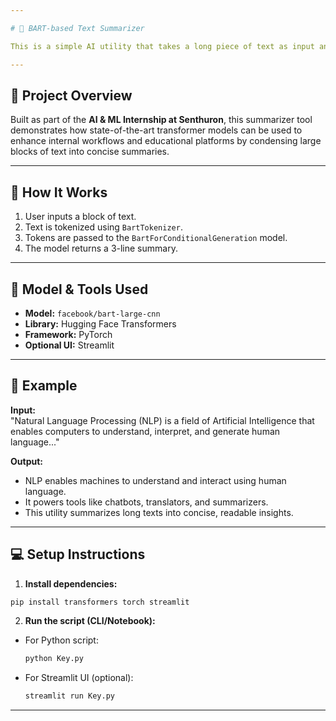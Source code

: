 ```yaml
---

# 📝 BART-based Text Summarizer

This is a simple AI utility that takes a long piece of text as input and returns a **3-line summary** using the `facebook/bart-large-cnn` model from Hugging Face Transformers.

---
```


## 📌 Project Overview

Built as part of the **AI & ML Internship at Senthuron**, this summarizer tool demonstrates how state-of-the-art transformer models can be used to enhance internal workflows and educational platforms by condensing large blocks of text into concise summaries.

---

## 🚀 How It Works

1. User inputs a block of text.
2. Text is tokenized using `BartTokenizer`.
3. Tokens are passed to the `BartForConditionalGeneration` model.
4. The model returns a 3-line summary.

---

## 🧠 Model & Tools Used

- **Model:** `facebook/bart-large-cnn`
- **Library:** Hugging Face Transformers
- **Framework:** PyTorch
- **Optional UI:** Streamlit

---

## 🧪 Example

**Input:**  
"Natural Language Processing (NLP) is a field of Artificial Intelligence that enables computers to understand, interpret, and generate human language..."

**Output:**  
- NLP enables machines to understand and interact using human language.  
- It powers tools like chatbots, translators, and summarizers.  
- This utility summarizes long texts into concise, readable insights.

---

## 💻 Setup Instructions

1. **Install dependencies:**

```bash
pip install transformers torch streamlit
```

2. **Run the script (CLI/Notebook):**  
- For Python script:  
  ```bash
  python Key.py
  ```
- For Streamlit UI (optional):  
  ```bash
  streamlit run Key.py
  ```

---



